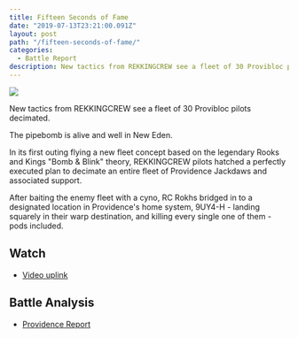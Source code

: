 ```yaml
---
title: Fifteen Seconds of Fame
date: "2019-07-13T23:21:00.091Z"
layout: post
path: "/fifteen-seconds-of-fame/"
categories:
  - Battle Report
description: New tactics from REKKINGCREW see a fleet of 30 Provibloc pilots decimated.
---
```


![](../img/vlcsnap-2019-07-13-13h17m03s800.jpg)

New tactics from REKKINGCREW see a fleet of 30 Provibloc pilots decimated.

<!--more-->

The pipebomb is alive and well in New Eden.

In its first outing flying a new fleet concept based on the legendary Rooks and Kings "Bomb & Blink" theory, REKKINGCREW pilots hatched a perfectly executed plan to decimate an entire fleet of Providence Jackdaws and associated support.

After baiting the enemy fleet with a cyno, RC Rokhs bridged in to a designated location in Providence's home system, 9UY4-H - landing squarely in their warp destination, and killing every single one of them - pods included.

## Watch
* [Video uplink](http://whodareswins.space/blackout)

## Battle Analysis
* [Providence Report](https://br.inyour.space/?s=3707&b=8693270&e=10&t=afzc)
